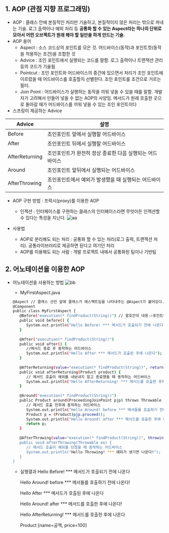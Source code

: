 ## 1. AOP (관점 지향 프로그래밍)
- AOP : 클래스 안에 본질적인 처리만 기술하고, 본질적이지 않은 처리는 밖으로 꺼내는 기술. 
로그 출력이나 예외 처리 등 **공통화 할 수 있는 Aspect라는 하나의 단위로 모아서 어떤 오브젝트가 원래 해야 할 일만을 하게 만드는 기술.**
- AOP 용어
   - Aspect : 소스 코드상의 포인트를 모은 것. 어드바이스(동작)과 포인트컷(동작을 적용하는 조건)을 조합한 것
   - Advice : 조인 포인트에서 실행되는 코드를 말함. 로그 출력이나 트랜잭션 관리 등의 코드가 기술됨
   - Pointcut : 조인 포인트와 어드바이스의 중간에 있으면서 처리가 조인 포인트에 이르렀을 때 어드바이스를 호출할지 선별한다. 조인 포인트를 조건으로 거르는 필터.
   - Join Point : 어드바이스가 실행하는 동작을 끼워 넣을 수 있을 때를 말함. 개발자가 고려해서 만들어 넣을 수 없는 AOP의 사양임. 
   메서드가 원래 호출한 곳으로 돌아갈 때가 어드바이스를 끼워 넣을 수 있는 조인 포인트이다
- 스프링이 제공하는 Advice

|Advice|설명|
|----|----|
|Before|조인포인트 앞에서 실행할 어드바이스|
|After|조인포인트 뒤에서 실행할 어드바이스|
|AfterReturning|조인포인트가 완전히 정상 종료한 다음 실행되는 어드바이스|
|Around|조인포인트 앞뒤에서 실행되는 어드바이스|
|AfterThrowing|조인포인트에서 예외가 발생했을 때 실행되는 어드바이스|

- AOP 구현 방법 : 프락시(proxy)를 이용한 AOP
   - 인젝션 : 인터페이스를 구현하는 클래스의 인터페이스라면 무엇이든 인젝션할 수 있다는 특성을 지닌다.
![aa](https://img1.daumcdn.net/thumb/R1280x0/?scode=mtistory2&fname=https%3A%2F%2Fblog.kakaocdn.net%2Fdn%2FbSMhNi%2FbtqFJrRV9P2%2FCOH1naNlESb1c1xC8mqO81%2Fimg.png)

- 사용법
   - AOP로 분리해도 되는 처리 : 공통화 할 수 있는 처리(로그 출력, 트랜잭션 처리). 공통라이브러리로 제공하면 된다고 여기던 처리
   - AOP를 이용해도 되는 사람 : 개발 프로젝트 내에서 공통화된 팀이나 기반팀
   
## 2. 어노테이션을 이용한 AOP 
- 어노테이션을 사용하는 방법
![bb](https://img1.daumcdn.net/thumb/R1280x0/?scode=mtistory2&fname=https%3A%2F%2Fblog.kakaocdn.net%2Fdn%2FFzQaD%2FbtqFKK4kMJx%2FrzqXXVohXmJ4CFSJi7HI6k%2Fimg.png)
   - MyFirstAspect.java
   ```sh
   @Aspect // 클래스 선언 앞에 클래스가 애스펙트임을 나타내주는 @Aspect가 붙어있다.
   @Component
   public class MyFirstAspect {
      @Before("execution(* findProduct(String))") // 괄호안의 내용->포인트컷. 필터링할 조건
      public void before() {
         System.out.println("Hello Before! *** 메서드가 호출되기 전에 나온다");
      }
      
      @After("execution(* findProduct(String))")
      public void after() {
         //메서드 종료 후 동작하는 어드바이스
         System.out.println("Hello After *** 메서드가 호출된 후에 나온다");
      }
      
      @AfterReturning(value="execution(* findProduct(String))", returning="product")
      public void afterReturning(Product product) {
         // 메서드 호출이 예외를 내보내지 않고 종료했을 때 동작하는 어드바이스
         System.out.println("Hello AfterReturning! *** 메서드를 호출한 후에 나온다");
      }
      
      @Around("execution(* findProduct(String))")
      public Product around(ProceedingJoinPoint pjp) throws Throwable {
         // 메서드 호출 전후에 동작하는 어드바이스
         System.out.println("Hello Around! before *** 메서들를 호출하기 전에 나온다!");
         Product p = (Product)pjp.proceed();
         System.out.println("Hello Around! after *** 메서드를 호출한 후에 나온다!");
         return p;
      }
      
      @AfterThrowing(value="execution(* findProduct(String))", throwing="ex)
      public void afterThrowing(Throwable ex) {
         // 메서드 호출이 예외를 던졌을 때 동작하는 어드바이스
         System.out.println("Hello Throwing! *** 예외가 생기면 나온다!");
      }
   }         
   ```

   - 실행결과
      Hello Before! *** 메서드가 호출되기 전에 나온다
   
      Hello Around! before *** 메서들를 호출하기 전에 나온다!
   
      Hello After *** 메서드가 호출된 후에 나온다
   
      Hello Around! after *** 메서드를 호출한 후에 나온다!
   
      Hello AfterReturning! *** 메서드를 호출한 후에 나온다
   
      Product [name=공책, price=100]
   
   
   
